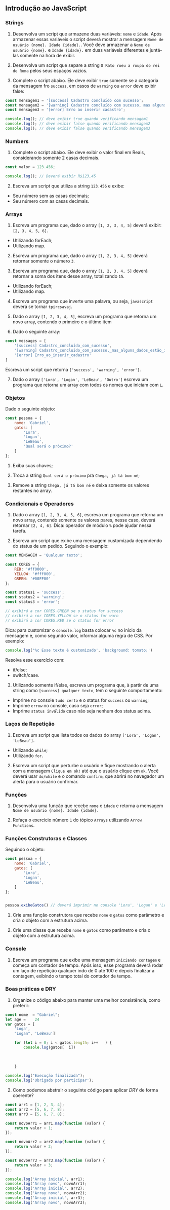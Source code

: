 ## Introdução ao JavaScript

### Strings

1) Desenvolva um script que armazene duas variáveis: `nome` e `idade`. Após armazenar essas variáveis o script deverá mostrar a mensagem `Nome de usuário {nome}. Idade {idade}.`. Você deve armazenar a `Nome de usuário {nome}.` e `Idade {idade}.` em duas variáveis diferentes e juntá-las somente na hora de exibir.

2) Desenvolva um script que separe a string `O Rato roeu a roupa do rei de Roma` pelos seus espaços vazios.

3) Complete o script abaixo. Ele deve exibir `true` somente se a categoria da mensagem fro `success`, em casos de `warning` ou `error` deve exibir false:
```js
const mensagem1 = '[success] Cadastro concluído com sucesso';
const mensagem2 = '[warning] Cadastro concluído com sucesso, mas alguns dados estão inconsistentes';
const mensagem3 = '[error] Erro ao inserir cadastro';

console.log(); // deve exibir true quando verificando mensagem1
console.log(); // deve exibir false quando verificando mensagem2
console.log(); // deve exibir false quando verificando mensagem3
```

### Numbers

1) Complete o script abaixo. Ele deve exibir o valor final em Reais, considerando somente 2 casas decimais.
```js
const valor = 123.456;

console.log(); // Deverá exibir R$123,45
```

2) Escreva um script que utiliza a string `123.456` e exibe:
- Seu número sem as casas decimais;
- Seu número com as casas decimais.

### Arrays

1) Escreva um programa que, dado o array `[1, 2, 3, 4, 5]` deverá exibir: `[2, 3, 4, 5, 6]`.
- Utilizando forEach;
- Utilizando map.

2) Escreva um programa que, dado o array `[1, 2, 3, 4, 5]` deverá retornar somente o número `3`.

3) Escreva um programa que, dado o array `[1, 2, 3, 4, 5]` deverá retornar a soma dos itens desse array, totalizando `15`.
- Utilizando forEach;
- Utilizando map.

4) Escreva um programa que inverte uma palavra, ou seja, `javascript` deverá se tornar `tpircsavaj`.

5) Dado o array `[1, 2, 3, 4, 5]`, escreva um programa que retorna um novo array, contendo o primeiro e o último item

6) Dado o seguinte array:
```js
const messages = [
    '[success] Cadastro_concluído_com_sucesso',
    '[warning] Cadastro_concluído_com_sucesso,_mas_alguns_dados_estão_inconsistentes',
    '[error] Erro_ao_inserir_cadastro'
]
```
Escreva um script que retorna `['success', 'warning', 'error']`.

7) Dado o array `['Lora', 'Logan', 'LeBeau', 'Outro']` escreva um programa que retorna um array com todos os nomes que iniciam com `L`.

### Objetos

Dado o seguinte objeto:
```js
const pessoa = {
    nome: 'Gabriel',
    gatos: [
        'Lora',
        'Logan',
        'LeBeau',
        'Qual será o próximo?'
    ]
};
```

1) Exiba suas chaves;

2) Troca a string `Qual será o próximo` pra `Chega, já tá bom né`;

3) Remove a string `Chega, já tá bom né` e deixa somente os valores restantes no array.


### Condicionais e Operadores

1) Dado o array `[1, 2, 3, 4, 5, 6]`, escreva um programa que retorna um novo array, contendo somente os valores pares, nesse caso, deverá retornar `[2, 4, 6]`. Dica: operador de módulo `%` pode ajudar nessa tarefa.

2) Escreva um script que exibe uma mensagem customizada dependendo do status de um pedido. Seguindo o exemplo:
```js
const MENSAGEM = 'Qualquer texto';

const CORES = {
    RED: '#ff0000',
    YELLOW: '#fff000',
    GREEN: '#00FF00'
};

const status1 = 'success';
const status2 = 'warning';
const status3 = 'error';

// exibirá a cor CORES.GREEN se o status for success
// exibirá a cor CORES.YELLOW se o status for warn
// exibirá a cor CORES.RED se o status for error

```
Dica: para customizar o `console.log` basta colocar `%c` no início da mensagem e, como segundo valor, informar alguma regra de CSS. Por exemplo:
```js
console.log('%c Esse texto é customizado', 'background: tomato;')
```

Resolva esse exercício com:
- if/else;
- switch/case.

3) Utilizando somente if/else, escreva um programa que, à partir de uma string como `[success] qualquer texto`, tem o seguinte comportamento:
- Imprime no console `tudo certo` e o status for `success` ou `warning`;
- Imprime `errow` no console, caso seja `error`;
- Imprime `status inválido` caso não seja nenhum dos status acima.


### Laços de Repetição

1) Escreva um script que lista todos os dados do array `['Lora', 'Logan', 'LeBeau']`.
- Utilizando `while`;
- Utilizando `for`.

2) Escreva um script que perturbe o usuário e fique mostrando o alerta com a mensagem `Clique em ok!` até que o usuário clique em `ok`. Você deverá usar `do/while` e o comando `confirm`, que abrirá no navegador um alerta para o usuário confirmar.

### Funções

1) Desenvolva uma função que recebe `nome` e `idade` e retorna a mensagem `Nome de usuário {nome}. Idade {idade}.`

2) Refaça o exercício número `1` do tópico `Arrays` utilizando `Arrow Functions`.

### Funções Construtoras e Classes

Seguindo o objeto:
```js
const pessoa = {
    nome: 'Gabriel',
    gatos: [
        'Lora',
        'Logan',
        'LeBeau',
    ]
};


pessoa.exibeGatos() // deverá imprimir no console 'Lora', 'Logan' e 'LeBeau'
```

1) Crie uma função construtora que recebe `nome` e `gatos` como parâmetro e cria o objeto com a estrutura acima.

2) Crie uma classe que recebe `nome` e `gatos` como parâmetro e cria o objeto com a estrutura acima.


### Console

1) Escreva um programa que exibe uma mensagem `iniciando contagem` e começa um contador de tempo. Após isso, esse programa deverá rodar um laço de repetição qualquer indo de 0 até 100 e depois finalizar a contagem, exibindo o tempo total do contador de tempo.

### Boas práticas e DRY

1) Organize o código abaixo para manter uma melhor consistência, como preferir:
```js
const nome  = "Gabriel";
let age =    24
var gatos = [
    'Loga',
    "Logan", 'LeBeau']

    for (let i = 0; i < gatos.length; i++   ) {
        console.log(gatos[  i])
    
    
    
    }
    
console.log("Execução finalizada");
console.log('Obrigado por participar');
```

2) Como podemos abstrair o seguinte código para aplicar _DRY_ de forma coerente?
```js
const arr1 = [1, 2, 3, 4];
const arr2 = [5, 6, 7, 8];
const arr3 = [5, 6, 7, 8];

const novoArr1 = arr1.map(function (valor) {
    return valor + 1;
});

const novoArr2 = arr2.map(function (valor) {
    return valor + 2;
});

const novoArr3 = arr3.map(function (valor) {
    return valor + 3;
});

console.log('Array inicial', arr1);
console.log('Array novo', novoArr1);
console.log('Array inicial', arr2);
console.log('Array novo', novoArr2);
console.log('Array inicial', arr3);
console.log('Array novo', novoArr3);
```